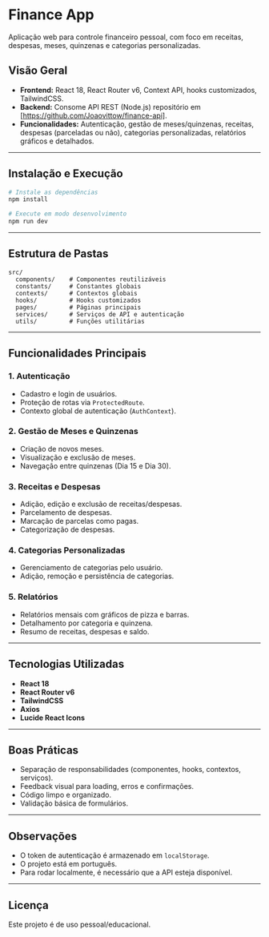 # Finance App

Aplicação web para controle financeiro pessoal, com foco em receitas, despesas, meses, quinzenas e categorias personalizadas.

## Visão Geral

- **Frontend:** React 18, React Router v6, Context API, hooks customizados, TailwindCSS.
- **Backend:** Consome API REST (Node.js) repositório em [https://github.com/Joaovittow/finance-api].
- **Funcionalidades:** Autenticação, gestão de meses/quinzenas, receitas, despesas (parceladas ou não), categorias personalizadas, relatórios gráficos e detalhados.

---

## Instalação e Execução

```bash
# Instale as dependências
npm install

# Execute em modo desenvolvimento
npm run dev
```

---

## Estrutura de Pastas

```
src/
  components/    # Componentes reutilizáveis
  constants/     # Constantes globais
  contexts/      # Contextos globais
  hooks/         # Hooks customizados
  pages/         # Páginas principais
  services/      # Serviços de API e autenticação
  utils/         # Funções utilitárias
```

---

## Funcionalidades Principais

### 1. Autenticação

- Cadastro e login de usuários.
- Proteção de rotas via `ProtectedRoute`.
- Contexto global de autenticação (`AuthContext`).

### 2. Gestão de Meses e Quinzenas

- Criação de novos meses.
- Visualização e exclusão de meses.
- Navegação entre quinzenas (Dia 15 e Dia 30).

### 3. Receitas e Despesas

- Adição, edição e exclusão de receitas/despesas.
- Parcelamento de despesas.
- Marcação de parcelas como pagas.
- Categorização de despesas.

### 4. Categorias Personalizadas

- Gerenciamento de categorias pelo usuário.
- Adição, remoção e persistência de categorias.

### 5. Relatórios

- Relatórios mensais com gráficos de pizza e barras.
- Detalhamento por categoria e quinzena.
- Resumo de receitas, despesas e saldo.

---

## Tecnologias Utilizadas

- **React 18**
- **React Router v6**
- **TailwindCSS**
- **Axios**
- **Lucide React Icons**

---

## Boas Práticas

- Separação de responsabilidades (componentes, hooks, contextos, serviços).
- Feedback visual para loading, erros e confirmações.
- Código limpo e organizado.
- Validação básica de formulários.

---

## Observações

- O token de autenticação é armazenado em `localStorage`.
- O projeto está em português.
- Para rodar localmente, é necessário que a API esteja disponível.

---

## Licença

Este projeto é de uso pessoal/educacional.
